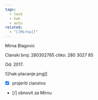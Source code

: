 ```yaml
---
tags:
  - task
  - hak
  - auto
related:
  - "[[Mirna]]"
---
```


Mirna Blagovic

Clanski broj: 280302785
citko: 280 3027 85

Od: 2017.

![[hak-placanje.png]]

- [x] projeriti clanstvo
- [/] obnovit za Mirnu
